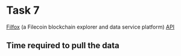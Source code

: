 # Task 7

[Filfox](https://filfox.info) (a Filecoin blockchain explorer and data service platform) [API](https://filfox.info/api/v1/)


## Time required to pull the data


